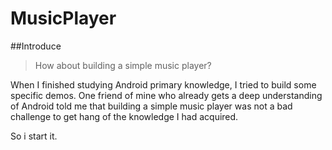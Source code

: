# MusicPlayer

##Introduce

> 
>How about building a simple music player?
> 

When I finished studying Android primary knowledge, I tried to build some specific demos. One friend of mine who already gets a deep understanding of Android told me that building a simple music player was not a bad challenge to get hang of the knowledge I had acquired.

So i start it.
